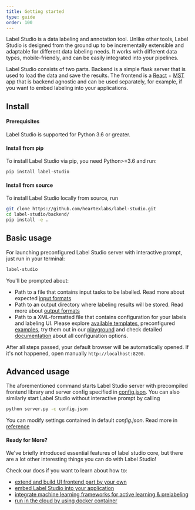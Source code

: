 ```yaml
---
title: Getting started
type: guide
order: 100
---
```


Label Studio is a data labeling and annotation tool. Unlike other tools, Label Studio is designed from the ground up to be incrementally extensible and adaptable for different data labeling needs. It works with different data types, mobile-friendly, and can be easily integrated into your pipelines.

Label Studio consists of two parts. Backend is a simple flask server that is used to load the data and save the results. The frontend is a [React](https://reactjs.org/) + [MST](https://github.com/mobxjs/mobx-state-tree) app that is backend agnostic and can be used separately, for example, if you want to embed labeling into your applications.

## Install

#### Prerequisites

Label Studio is supported for Python 3.6 or greater.


#### Install from pip

To install Label Studio via pip, you need Python>=3.6 and run:
```bash
pip install label-studio
```

#### Install from source

To install Label Studio locally from source, run

```bash
git clone https://github.com/heartexlabs/label-studio.git
cd label-studio/backend/
pip install -e .
```

## Basic usage

For launching preconfigured Label Studio server with interactive prompt, just run in your terminal:
```bash
label-studio
```

You'll be prompted about:

- Path to a file that contains input tasks to be labelled. Read more about expected [input formats](format.md#input)
- Path to an output directory where labeling results will be stored. Read more about [output formats](format.md#output)
- Path to a XML-formatted file that contains configuration for your labels and labeling UI. Please explore [available templates](../templates), preconfigured [examples](../../../examples), try them out in our [playground](../playground) and check detailed [documentation](../tags) about all configuration options. 

After all steps passed, your default browser will be automatically opened. If it's not happened, open manually `http://localhost:8200`.

## Advanced usage
The aforementioned command starts Label Studio server with precompiled frontend library and server config specified in [config.json](../../../backend/label_studio/config.json).
You can also similarly start Label Studio without interactive prompt by calling
```bash
python server.py -c config.json
```

You can modify settings contained in default _config.json_. Read more in [reference]()

#### Ready for More?

We've briefly introduced essential features of label studio core, but there are a lot other interesting things you can do with Label Studio!
 
 Check our docs if you want to learn about how to:
- [extend and build UI frontend part by your own](frontend.md)
- [embed Label Studio into your application](frontend.md)
- [integrate machine learning frameworks for active learning & prelabeling](ml.md)
- [run in the cloud by using docker container](?)
